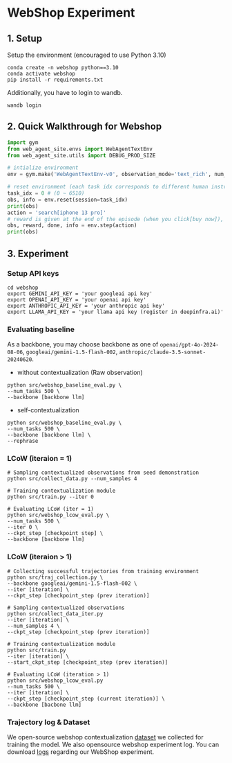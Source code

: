 # WebShop Experiment

## 1. Setup
Setup the environment (encouraged to use Python 3.10)
```
conda create -n webshop python==3.10
conda activate webshop
pip install -r requirements.txt
```

Additionally, you have to login to wandb.
```
wandb login
```

## 2. Quick Walkthrough for Webshop
```python
import gym
from web_agent_site.envs import WebAgentTextEnv
from web_agent_site.utils import DEBUG_PROD_SIZE

# intialize environment
env = gym.make('WebAgentTextEnv-v0', observation_mode='text_rich', num_products=DEBUG_PROD_SIZE)

# reset environment (each task idx corresponds to different human instruction)
task_idx = 0 # (0 ~ 6510)
obs, info = env.reset(session=task_idx)
print(obs)
action = 'search[iphone 13 pro]'
# reward is given at the end of the episode (when you click[buy now]), based on the task information.
obs, reward, done, info = env.step(action)
print(obs)
```

## 3. Experiment 
### Setup API keys
```
cd webshop
export GEMINI_API_KEY = 'your googleai api key'
export OPENAI_API_KEY = 'your openai api key'
export ANTHROPIC_API_KEY = 'your anthropic api key'
export LLAMA_API_KEY = 'your llama api key (register in deepinfra.ai)'
```

### Evaluating baseline
As a backbone, you may choose backbone as one of `openai/gpt-4o-2024-08-06`, `googleai/gemini-1.5-flash-002`, `anthropic/claude-3.5-sonnet-20240620`.
* without contextualization (Raw observation)
```
python src/webshop_baseline_eval.py \
--num_tasks 500 \
--backbone [backbone llm]
```

* self-contextualization
```
python src/webshop_baseline_eval.py \
--num_tasks 500 \
--backbone [backbone llm] \
--rephrase 
```

### LCoW (iteraion = 1)

```
# Sampling contextualized observations from seed demonstration
python src/collect_data.py --num_samples 4

# Training contextualization module
python src/train.py --iter 0

# Evaluating LCoW (iter = 1)
python src/webshop_lcow_eval.py \
--num_tasks 500 \
--iter 0 \ 
--ckpt_step [checkpoint step] \
--backbone [backbone llm]
```

### LCoW (iteraion > 1)

```
# Collecting successful trajectories from training environment
python src/traj_collection.py \
--backbone googleai/gemini-1.5-flash-002 \
--iter [iteration] \
--ckpt_step [checkpoint_step (prev iteration)]

# Sampling contextualized observations
python src/collect_data_iter.py 
--iter [iteration] \
--num_samples 4 \
--ckpt_step [checkpoint_step (prev iteration)]

# Training contextualization module
python src/train.py 
--iter [iteration] \
--start_ckpt_step [checkpoint_step (prev iteration)]

# Evaluating LCoW (iteration > 1)
python src/webshop_lcow_eval.py 
--num_tasks 500 \ 
--iter [iteration] \
--ckpt_step [checkpoint_step (current iteration)] \
--backbone [bacbone llm]
```

### Trajectory log & Dataset
We open-source webshop contextualization [dataset](https://drive.google.com/drive/folders/1SWTpVkzB6z1yvYzjYwNS3UWkOvrPgClb?usp=share_link) we collected for training the model.
We also opensource webshop experiment log. You can download [logs](https://drive.google.com/drive/folders/1Y98YTMMkWMs4p9LsZQhf1rxYe6hwqfKj?usp=share_link) regarding our WebShop experiment.

